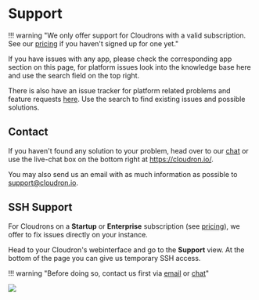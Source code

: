 # Support

!!! warning "We only offer support for Cloudrons with a valid subscription. See our [pricing](/pricing.html) if you haven't signed up for one yet."

If you have issues with any app, please check the corresponding app section on this page, for platform issues look into the knowledge base here and use the search field on the top right.

There is also have an issue tracker for platform related problems and feature requests [here](https://git.cloudron.io/cloudron/box/issues). Use the search to find existing issues and possible solutions.

## Contact

If you haven't found any solution to your problem, head over to our [chat](https://chat.cloudron.io) or use the live-chat box on the bottom right at https://cloudron.io/.

You may also send us an email with as much information as possible to [support@cloudron.io](mailto:support@cloudron.io).

## SSH Support

For Cloudrons on a **Startup** or **Enterprise** subscription (see [pricing](/pricing.html)), we offer to fix issues directly on your instance.

Head to your Cloudron's webinterface and go to the **Support** view. At the bottom of the page you can give us temporary SSH access.

!!! warning "Before doing so, contact us first via [email](mailto:support@cloudron.io) or [chat](https://chat.cloudron.io)"

<img src="/img/support-ssh.png" class="shadow">